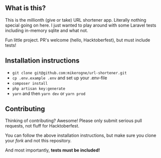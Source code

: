 ## What is this?

This is the millionth (give or take) URL shortener app. Literally nothing special going on here. I just wanted to play around with some Laravel tests including in-memory sqlite and what not.

Fun little project. PR's welcome (hello, Hacktoberfest), but must include tests!

## Installation instructions

* `git clone git@github.com:mikerogne/url-shortener.git`
* `cp .env.example .env` and set up your .env-file
* `composer install`
* `php artisan key:generate`
* `yarn` and then `yarn dev` or `yarn prod`

## Contributing

Thinking of contributing? Awesome! Please only submit serious pull requests, not fluff for Hacktoberfest.

You can follow the above installation instructions, but make sure you clone your *fork* and not this repository.

And most importantly, **tests must be included!**

